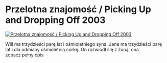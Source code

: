 Przelotna znajomość / Picking Up and Dropping Off 2003 
=============
[![Przelotna znajomość / Picking Up and Dropping Off 2003 ](http://vidos.pl/images/player.gif)](http://vidos.pl/przelotna-znajomosc-picking-up-and-dropping-off-2003)

 Will ma trzydzieści parę lat i ośmioletniego syna. Jane ma trzydzieści parę lat i dla odmiany ośmioletnią córkę. On rozwiódł się z żoną, ona zobacz pełny opis

